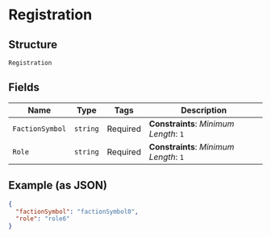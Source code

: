 
# Registration

## Structure

`Registration`

## Fields

| Name | Type | Tags | Description |
|  --- | --- | --- | --- |
| `FactionSymbol` | `string` | Required | **Constraints**: *Minimum Length*: `1` |
| `Role` | `string` | Required | **Constraints**: *Minimum Length*: `1` |

## Example (as JSON)

```json
{
  "factionSymbol": "factionSymbol0",
  "role": "role6"
}
```


